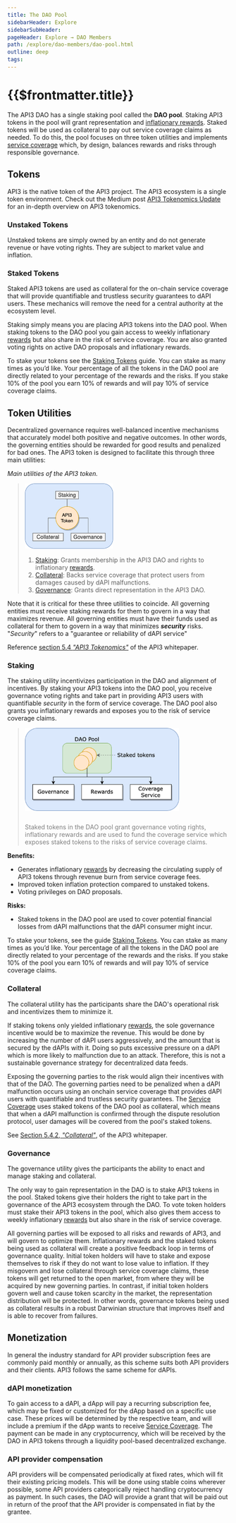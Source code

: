```yaml
---
title: The DAO Pool
sidebarHeader: Explore
sidebarSubHeader:
pageHeader: Explore → DAO Members
path: /explore/dao-members/dao-pool.html
outline: deep
tags:
---
```


<PageHeader/>

<SearchHighlight/>

# {{$frontmatter.title}}

The API3 DAO has a single staking pool called the **DAO pool**. Staking API3
tokens in the pool will grant representation and
[inflationary rewards](./rewards.md). Staked tokens will be used as collateral
to pay out service coverage claims as needed. To do this, the pool focuses on
three token utilities and implements
[service coverage](/explore/dapis/coverage-policies.md) which, by design,
balances rewards and risks through responsible governance.

## Tokens

API3 is the native token of the API3 project. The API3 ecosystem is a single
token environment. Check out the Medium post
[API3 Tokenomics Update](https://medium.com/api3/api3-tokenomics-update-f032d6e49b30)<ExternalLinkImage/>
for an in-depth overview on API3 tokenomics.

### Unstaked Tokens

Unstaked tokens are simply owned by an entity and do not generate revenue or
have voting rights. They are subject to market value and inflation.

### Staked Tokens

Staked API3 tokens are used as collateral for the on-chain service coverage that
will provide quantifiable and trustless security guarantees to dAPI users. These
mechanics will remove the need for a central authority at the ecosystem level.

Staking simply means you are placing API3 tokens into the DAO pool. When staking
tokens to the DAO pool you gain access to weekly inflationary
[rewards](./rewards.md) but also share in the risk of service coverage. You are
also granted voting rights on active DAO proposals and inflationary rewards.

To stake your tokens see the [Staking Tokens](/guides/dao-members/staking.md)
guide. You can stake as many times as you’d like. Your percentage of all the
tokens in the DAO pool are directly related to your percentage of the rewards
and the risks. If you stake 10% of the pool you earn 10% of rewards and will pay
10% of service coverage claims.

## Token Utilities

Decentralized governance requires well-balanced incentive mechanisms that
accurately model both positive and negative outcomes. In other words, the
governing entities should be rewarded for good results and penalized for bad
ones. The API3 token is designed to facilitate this through three main
utilities:

_Main utilities of the API3 token._

> <img src="../assets/images/dao-pool-token-utils.png" width="200"/>
>
> 1. [Staking](dao-pool.md#staking): Grants membership in the API3 DAO and
>    rights to inflationary [rewards](./rewards.md).
> 1. [Collateral](dao-pool.md#collateral): Backs service coverage that protect
>    users from damages caused by dAPI malfunctions.
> 1. [Governance](dao-pool.md#governance): Grants direct representation in the
>    API3 DAO.

Note that it is critical for these three utilities to coincide. All governing
entities must receive staking rewards for them to govern in a way that maximizes
revenue. All governing entities must have their funds used as collateral for
them to govern in a way that minimizes **_security_** risks. "_Security_" refers
to a "guarantee or reliability of dAPI service"

Reference <a href="/api3-whitepaper-v1.0.3.pdf#page=25" target="_blank">section
5.4 _"API3 Tokenomics"_</a><ExternalLinkImage/> of the API3 whitepaper.

### Staking

The staking utility incentivizes participation in the DAO and alignment of
incentives. By staking your API3 tokens into the DAO pool, you receive
governance voting rights and take part in providing API3 users with quantifiable
_security_ in the form of service coverage. The DAO pool also grants you
inflationary rewards and exposes you to the risk of service coverage claims.

> <img src="../assets/images/dao-pool-staking.png" width="350"/>
>
> <p class="diagram-line" style="color:gray;margin-top:25px;">Staked tokens in the DAO pool grant 
> governance voting rights, inflationary rewards and are used to fund the coverage 
> service which exposes staked tokens to the risks of service coverage claims.</p>

**Benefits:**

- Generates inflationary [rewards](./rewards.md) by decreasing the circulating
  supply of API3 tokens through revenue burn from service coverage fees.
- Improved token inflation protection compared to unstaked tokens.
- Voting privileges on DAO proposals.

**Risks:**

- Staked tokens in the DAO pool are used to cover potential financial losses
  from dAPI malfunctions that the dAPI consumer might incur.

To stake your tokens, see the guide
[Staking Tokens](/guides/dao-members/staking.md). You can stake as many times as
you’d like. Your percentage of all the tokens in the DAO pool are directly
related to your percentage of the rewards and the risks. If you stake 10% of the
pool you earn 10% of rewards and will pay 10% of service coverage claims.

### Collateral

The collateral utility has the participants share the DAO's operational risk and
incentivizes them to minimize it.

If staking tokens only yielded inflationary [rewards](./rewards.md), the sole
governance incentive would be to maximize the revenue. This would be done by
increasing the number of dAPI users aggressively, and the amount that is secured
by the dAPIs with it. Doing so puts excessive pressure on a dAPI which is more
likely to malfunction due to an attack. Therefore, this is not a sustainable
governance strategy for decentralized data feeds.

Exposing the governing parties to the risk would align their incentives with
that of the DAO. The governing parties need to be penalized when a dAPI
malfunction occurs using an onchain service coverage that provides dAPI users
with quantifiable and trustless security guarantees. The
[Service Coverage](dao-pool.md#service-coverage) uses staked tokens of the DAO
pool as collateral, which means that when a dAPI malfunction is confirmed
through the dispute resolution protocol, user damages will be covered from the
pool's staked tokens.

See <a href="/api3-whitepaper-v1.0.3.pdf#page=27" target="_blank">Section 5.4.2,
_"Collateral"_</a><ExternalLinkImage/>, of the API3 whitepaper.

### Governance

The governance utility gives the participants the ability to enact and manage
staking and collateral.

The only way to gain representation in the DAO is to stake API3 tokens in the
pool. Staked tokens give their holders the right to take part in the governance
of the API3 ecosystem through the DAO. To vote token holders must stake their
API3 tokens in the pool, which also gives them access to weekly inflationary
[rewards](./rewards.md) but also share in the risk of service coverage.

All governing parties will be exposed to all risks and rewards of API3, and will
govern to optimize them. Inflationary rewards and the staked tokens being used
as collateral will create a positive feedback loop in terms of governance
quality. Initial token holders will have to stake and expose themselves to risk
if they do not want to lose value to inflation. If they misgovern and lose
collateral through service coverage claims, these tokens will get returned to
the open market, from where they will be acquired by new governing parties. In
contrast, if initial token holders govern well and cause token scarcity in the
market, the representation distribution will be protected. In other words,
governance tokens being used as collateral results in a robust Darwinian
structure that improves itself and is able to recover from failures.

## Monetization

In general the industry standard for API provider subscription fees are commonly
paid monthly or annually, as this scheme suits both API providers and their
clients. API3 follows the same scheme for dAPIs.

### dAPI monetization

To gain access to a dAPI, a dApp will pay a recurring subscription fee, which
may be fixed or customized for the dApp based on a specific use case. These
prices will be determined by the respective team, and will include a premium if
the dApp wants to receive [Service Coverage](../dapis/coverage-policies). The
payment can be made in any cryptocurrency, which will be received by the DAO in
API3 tokens through a liquidity pool-based decentralized exchange.

### API provider compensation

API providers will be compensated periodically at fixed rates, which will fit
their existing pricing models. This will be done using stable coins wherever
possible, some API providers categorically reject handling cryptocurrency as
payment. In such cases, the DAO will provide a grant that will be paid out in
return of the proof that the API provider is compensated in fiat by the grantee.
